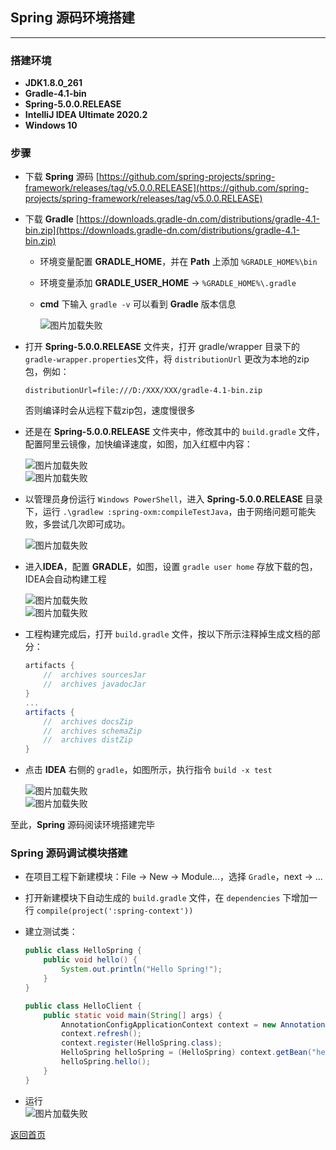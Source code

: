 ## **Spring 源码环境搭建**
-----------

### 搭建环境
* **JDK1.8.0_261**
* **Gradle-4.1-bin**
* **Spring-5.0.0.RELEASE**
* **IntelliJ IDEA Ultimate 2020.2**
* **Windows 10**

### **步骤**
* 下载 **Spring** 源码
[https://github.com/spring-projects/spring-framework/releases/tag/v5.0.0.RELEASE](https://github.com/spring-projects/spring-framework/releases/tag/v5.0.0.RELEASE)
* 下载 **Gradle**
[https://downloads.gradle-dn.com/distributions/gradle-4.1-bin.zip](https://downloads.gradle-dn.com/distributions/gradle-4.1-bin.zip)
    + 环境变量配置 **GRADLE_HOME**，并在 **Path** 上添加 `%GRADLE_HOME%\bin`
    + 环境变量添加 **GRADLE_USER_HOME** -> `%GRADLE_HOME%\.gradle`
    + **cmd** 下输入 `gradle -v` 可以看到 **Gradle** 版本信息  
    
        ![图片加载失败](https://maxwell-blog.cn/image/springsrcenv1.png)
        
* 打开 **Spring-5.0.0.RELEASE** 文件夹，打开 gradle/wrapper 目录下的 `gradle-wrapper.properties`文件，将 `distributionUrl` 更改为本地的zip包，例如：

    ```
    distributionUrl=file:///D:/XXX/XXX/gradle-4.1-bin.zip
    ```
    否则编译时会从远程下载zip包，速度慢很多
* 还是在 **Spring-5.0.0.RELEASE** 文件夹中，修改其中的 `build.gradle` 文件，配置阿里云镜像，加快编译速度，如图，加入红框中内容：  

    ![图片加载失败](https://maxwell-blog.cn/image/springsrcenv2.png)  
    ![图片加载失败](https://maxwell-blog.cn/image/springsrcenv3.png)

* 以管理员身份运行 `Windows PowerShell`，进入 **Spring-5.0.0.RELEASE** 目录下，运行 `.\gradlew :spring-oxm:compileTestJava`，由于网络问题可能失败，多尝试几次即可成功。  

    ![图片加载失败](https://maxwell-l.github.io/WriteSomething/image/springsrcenv4.png)

* 进入**IDEA**，配置 **GRADLE**，如图，设置 `gradle user home` 存放下载的包，IDEA会自动构建工程  

    ![图片加载失败](https://maxwell-blog.cn/image/springsrcenv5.png)  
    ![图片加载失败](https://maxwell-blog.cn/image/springsrcenv6.png) 

* 工程构建完成后，打开 `build.gradle` 文件，按以下所示注释掉生成文档的部分：  

    ``` gradle
    artifacts {
        //	archives sourcesJar
        //	archives javadocJar
    }
    ...
    artifacts {
        //	archives docsZip
        //	archives schemaZip
        //	archives distZip
    }
    ```

* 点击 **IDEA** 右侧的 `gradle`，如图所示，执行指令 `build -x test`   

    ![图片加载失败](https://maxwell-blog.cn/image/springsrcenv7.png)  
    ![图片加载失败](https://maxwell-blog.cn/image/springsrcenv8.png)

至此，**Spring** 源码阅读环境搭建完毕

### **Spring 源码调试模块搭建**
* 在项目工程下新建模块：File -> New -> Module...，选择 `Gradle`，next -> ...
* 打开新建模块下自动生成的 `build.gradle` 文件，在 `dependencies` 下增加一行 `compile(project(':spring-context'))`
* 建立测试类：

    ``` java
    public class HelloSpring {
        public void hello() {
            System.out.println("Hello Spring!");
        }
    }
    ```

    ``` java
    public class HelloClient {
        public static void main(String[] args) {
            AnnotationConfigApplicationContext context = new AnnotationConfigApplicationContext();
            context.refresh();
            context.register(HelloSpring.class);
            HelloSpring helloSpring = (HelloSpring) context.getBean("helloSpring");
            helloSpring.hello();
        }
    }
    ```
* 运行  
![图片加载失败](https://maxwell-blog.cn/image/springsrcenv9.png)

[返回首页](https://maxwell-blog.cn)

    